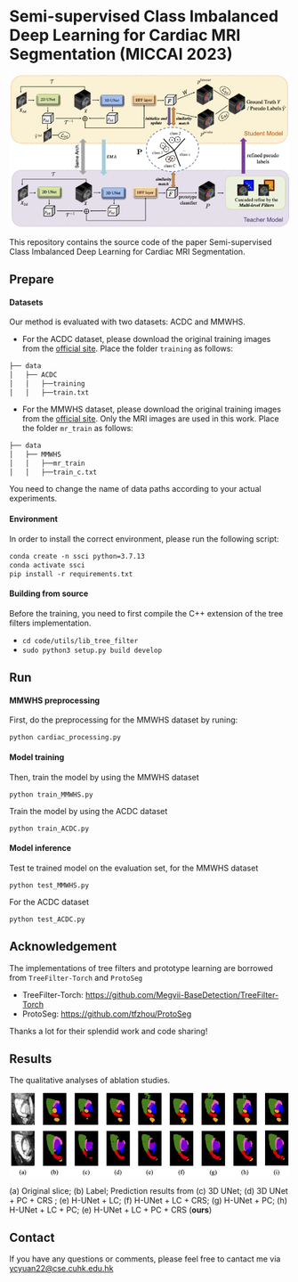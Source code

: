 # Semi-supervised Class Imbalanced Deep Learning for Cardiac MRI Segmentation (MICCAI 2023)
![](figures/model.png)

This repository contains the source code of the paper Semi-supervised Class Imbalanced Deep Learning for Cardiac MRI Segmentation.
## Prepare
#### Datasets
Our method is evaluated with two datasets: ACDC and MMWHS.
* For the ACDC dataset, please download the original training images from the [official site](https://www.creatis.insa-lyon.fr/Challenge/acdc/databases.html). Place the folder `training` as follows:
```
├── data
│   ├── ACDC
│   │   ├──training
│   │   ├──train.txt
```
* For the MMWHS dataset, please download the original training images from the [official site](http://www.sdspeople.fudan.edu.cn/zhuangxiahai/0/mmwhs/). Only the MRI images are used in this work. Place the folder `mr_train` as follows:
```
├── data
│   ├── MMWHS
│   │   ├──mr_train
│   │   ├──train_c.txt
```
You need to change the name of data paths according to your actual experiments.

#### Environment
In order to install the correct environment, please run the following script:
```
conda create -n ssci python=3.7.13
conda activate ssci
pip install -r requirements.txt
```

#### Building from source
Before the training, you need to first compile the C++ extension of the tree filters implementation.
* `cd code/utils/lib_tree_filter`
* `sudo python3 setup.py build develop`

## Run
#### MMWHS preprocessing
First, do the preprocessing for the MMWHS dataset by runing: 
```
python cardiac_processing.py
```

#### Model training
Then, train the model by using the MMWHS dataset
```
python train_MMWHS.py
```
Train the model by using the ACDC dataset
```
python train_ACDC.py
```
#### Model inference
Test te trained model on the evaluation set, for the MMWHS dataset
```
python test_MMWHS.py
```
For the ACDC dataset
```
python test_ACDC.py
```


## Acknowledgement
The implementations of tree filters and prototype learning are borrowed from `TreeFilter-Torch` and `ProtoSeg`
* TreeFilter-Torch: https://github.com/Megvii-BaseDetection/TreeFilter-Torch
* ProtoSeg: https://github.com/tfzhou/ProtoSeg

Thanks a lot for their splendid work and code sharing!

## Results
The qualitative analyses of ablation studies. 

![](figures/results.png)

(a) Original slice; (b) Label;  Prediction results from (c) 3D UNet; (d) 3D UNet + PC + CRS ; (e) H-UNet + LC; (f) H-UNet + LC + CRS; (g) H-UNet + PC; (h) H-UNet + LC + PC; (e) H-UNet + LC + PC + CRS (**ours**)

## Contact
If you have any questions or comments, please feel free to cantact me via [ycyuan22@cse.cuhk.edu.hk](ycyuan22@cse.cuhk.edu.hk)
